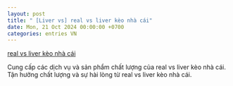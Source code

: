 ```yaml
---
layout: post
title: " [Liver vs] real vs liver kèo nhà cái"
date: Mon, 21 Oct 2024 00:00:00 +0700
categories: entries VN
---
```

[real vs liver kèo nhà cái](https://hnue.edu.vn/real-vs-liver-k%C3%A8o-nh%C3%A0-c%C3%A1i)

Cung cấp các dịch vụ và sản phẩm chất lượng của real vs liver kèo nhà cái. Tận hưởng chất lượng và sự hài lòng từ real vs liver kèo nhà cái.️

